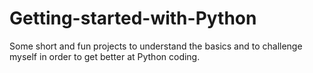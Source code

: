 # Getting-started-with-Python
 Some short and fun projects to understand the basics and to challenge myself in order to get better at Python coding.

